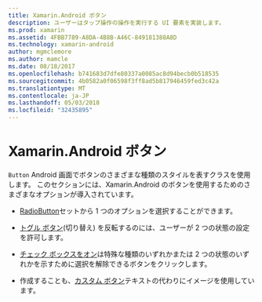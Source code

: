 ```yaml
---
title: Xamarin.Android ボタン
description: ユーザーはタップ操作の操作を実行する UI 要素を実装します。
ms.prod: xamarin
ms.assetid: 4FBB7789-A8DA-4B8B-A46C-849181388A8D
ms.technology: xamarin-android
author: mgmclemore
ms.author: mamcle
ms.date: 08/18/2017
ms.openlocfilehash: b741683d7dfe80337a0085ac8d94becb0b518535
ms.sourcegitcommit: 4b0582a0f06598f3ff8ad5b817946459fed3c42a
ms.translationtype: MT
ms.contentlocale: ja-JP
ms.lasthandoff: 05/03/2018
ms.locfileid: "32435895"
---
```

# <a name="buttons-in-xamarinandroid"></a>Xamarin.Android ボタン

`Button` Android 画面でボタンのさまざまな種類のスタイルを表すクラスを使用します。 このセクションには、Xamarin.Android のボタンを使用するためのさまざまなオプションが導入されています。

-   [RadioButton](~/android/user-interface/controls/buttons/radio-button.md)セットから 1 つのオプションを選択することができます。

-   [トグル ボタン](~/android/user-interface/controls/buttons/toggle-button.md)(切り替え) を反転するのには、ユーザーが 2 つの状態の設定を許可します。

-   [チェック ボックスをオン](~/android/user-interface/controls/buttons/check-box.md)は特殊な種類のいずれかまたは 2 つの状態のいずれかを示すために選択を解除できるボタンをクリックします。

-   作成することも、[カスタム ボタン](~/android/user-interface/controls/buttons/custom-button.md)テキストの代わりにイメージを使用しています。
